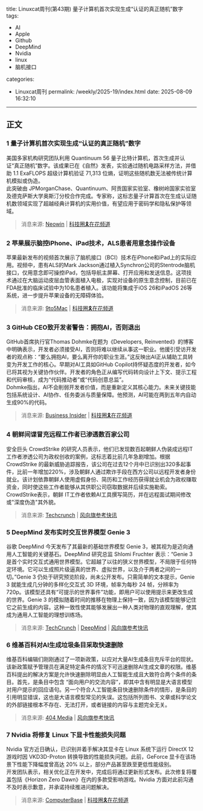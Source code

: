 title: Linuxcat周刊(第43期) 量子计算机首次实现生成“认证的真正随机”数字
tags:

- AI
- Apple
- Github
- DeepMind
- Nvidia
- linux
- 脑机接口

categories:

- Linuxcat周刊
permalink: /weekly/2025-19/index.html
date: 2025-08-09 16:32:10

---

## 正文

### 1 量子计算机首次实现生成“认证的真正随机”数字

美国多家机构研究团队利用 Quantinuum 56 量子比特计算机，首次生成并认证“真正随机”数字。该成果已在《自然》发表，实验通过随机电路采样方法，并借助 1.1 ExaFLOPS 超级计算机验证 71,313 位熵，证明这些随机数无法被传统计算机模拟或伪造。  
此突破由 JPMorganChase、Quantinuum、阿贡国家实验室、橡树岭国家实验室及德克萨斯大学奥斯汀分校合作完成。专家称，这标志量子计算首次在生成认证随机数领域实现了超越经典计算机的实用价值，有望应用于密码学和隐私保护等领域。  

> 消息来源: [Neowin](https://www.neowin.net/news/quantum-computer-does-something-for-first-time-creates-certified-truly-random-numbers/) | [科技圈🎗在花频道](https://t.me/zaihuapd/34951)

### 2 苹果展示脑控iPhone、iPad技术，ALS患者用意念操作设备

苹果最新发布的视频首次展示了脑机接口（BCI）技术在iPhone和iPad上的实际应用。视频中，患有ALS的Mark Jackson通过植入Synchron公司的Stentrode脑机接口，仅用意念即可操控iPad，包括导航主屏幕、打开应用和发送信息。这项技术通过在大脑运动皮层血管表面植入电极，实现对设备的原生意念控制，目前已在FDA批准的临床试验中为10名患者植入。该功能将集成于iOS 26和iPadOS 26等系统，进一步提升苹果设备的无障碍体验。

> 消息来源: [9to5Mac](https://9to5mac.com/2025/08/04/apples-new-brain-controlled-iphone-ipad-tech-revealed-in-video/) | [科技圈🎗在花频道](https://t.me/zaihuapd/34860)

### 3 GitHub CEO致开发者警告：拥抱AI，否则退出

GitHub首席执行官Thomas Dohmke在题为《Developers, Reinvented》的博客中明确表示，开发者必须接受AI，否则将难以继续从事这一职业。他援引受访开发者的观点称：“要么拥抱AI，要么离开你的职业生涯。”这反映出AI正从辅助工具转变为开发工作的核心。早期对AI工具如GitHub Copilot持怀疑态度的开发者，如今已将其视为关键协作伙伴。开发者的角色正从编写代码转向设计上下文、提示工程和代码审核，成为“代码推动者”或“代码创意总监”。  
Dohmke指出，AI不会削弱开发者价值，而是重新定义其核心能力。未来关键技能包括系统设计、AI协作、任务委派与质量保障。他预测，AI可能在两到五年内自动生成90%的代码。

> 消息来源: [Business Insider](https://www.businessinsider.com/github-ceo-developers-embrace-ai-or-get-out-2025-8) | [科技圈🎗在花频道](https://t.me/zaihuapd/34871)

### 4 朝鲜间谍冒充远程工作者已渗透数百家公司

安全巨头 CrowdStrike 的研究人员表示，他们已发现数百起朝鲜人伪装成远程IT工作者渗透公司为政权创收的案例，这标志着比前几年急剧增加。根据 CrowdStrike 的最新威胁追踪报告，该公司在过去12个月中已识别出320多起事件，比前一年增加220%，涉及朝鲜人通过欺诈手段在西方公司以远程开发者身份就业。该计划依靠朝鲜人使用虚假身份、简历和工作经历获得就业机会为政权赚取资金，同时使这些工作者能够从其供职公司窃取数据并后续实施勒索。CrowdStrike表示，朝鲜 IT工作者依赖AI工具撰写简历，并在远程面试期间修改或"深度伪造"其外貌。

> 消息来源: [Techcrunch](https://techcrunch.com/2025/08/04/north-korean-spies-posing-as-remote-workers-have-infiltrated-hundreds-of-companies-says-crowdstrike/) | [风向旗参考快讯](https://t.me/xhqcankao/22079)

### 5 DeepMind 发布实时交互世界模型 Genie 3

谷歌 DeepMind 今天发布了其最新的基础世界模型 Genie 3，被其视为是迈向通用人工智能的关键基石。DeepMind 研究总监 Shlomi Fruchter 表示：“Genie 3 是首个实时交互式通用世界模型。它超越了以往的狭义世界模型，不局限于任何特定环境。它可以生成照片级逼真的世界、虚拟世界，以及介于两者之间的一切。”Genie 3 仍处于研究预览阶段，尚未公开发布。只需简单的文本提示，Genie 3 就能生成几分钟的多样化交互式 3D 环境，帧率为每秒 24 帧，分辨率为 720p。该模型还具有“可提示的世界事件”功能，即用户可以使用提示来更改生成的世界。Genie 3 的模拟随着时间的推移在物理上保持一致，因为该模型能够记住它之前生成的内容。这种一致性使其能够发展出一种人类对物理的直观理解，使其成为通用人工智能的理想训练场。

> 消息来源: [TechCrunch](https://techcrunch.com/2025/08/05/deepmind-reveals-genie-3-a-world-model-that-could-be-the-key-to-reaching-agi/) | [DeepMind](https://deepmind.google/discover/blog/genie-3-a-new-frontier-for-world-models) | [风向旗参考快讯](https://t.me/xhqcankao/22082)

### 6 维基百科对AI生成垃圾条目采取快速删除

维基百科编辑们刚刚通过了一项新政策，以应对大量AI生成条目充斥平台的现状。该新政策赋予管理员在满足特定条件的情况下可迅速删除AI生成文章的权限。维基百科提出的解决方案是允许快速删除明显由人工智能生成且大致符合两个条件的条目。首先，是条目中包含 “面向用户的交流内容”，即其中含有明显是大语言模型对用户提示的回应语句。另一个符合人工智能条目快速删除条件的情形，是条目的引用明显错误，这也是大语言模型常见的失误。这包括所列图书、文章或科学论文的外部链接根本不存在、无法打开，或者链接的内容与主题完全无关。

> 消息来源: [404 Media](https://www.404media.co/wikipedia-editors-adopt-speedy-deletion-policy-for-ai-slop-articles/) | [风向旗参考快讯](https://t.me/xhqcankao/22100)

### 7 Nvidia 将修复 Linux 下显卡性能损失问题

Nvidia 官方近日确认，已识别并着手解决其显卡在 Linux 系统下运行 DirectX 12 游戏时因 VKD3D-Proton 转换导致的性能损失问题。此前，GeForce 显卡在该场景下性能下降幅度曾高达 20% 以上，部分产品甚至跌至更低性能级别。  
开发团队表示，相关优化正在开发中，完成后将通过更新形式发布。此次修复将覆盖包括《Horizon Zero Dawn》在内的多款受影响游戏。Nvidia 方面对此前沟通不及时表示歉意，并承诺持续推进问题解决。

> 消息来源: [ComputerBase](https://www.computerbase.de/news/betriebssysteme/vkd3d-nvidia-geht-leistungseinbussen-unter-linux-an.93789/) | [科技圈🎗在花频道](https://t.me/zaihuapd/34894)
